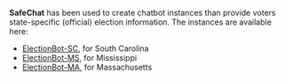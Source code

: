 **SafeChat** has been used to create chatbot instances than provide voters state-specific (official) 
election information. The instances are available here:

* [ElectionBot-SC](https://github.com/BharathMuppasani/Election-Chatbot-SC), for South Carolina
* [ElectionBot-MS](https://github.com/VishalPallagani/ElectionBot-MS), for Mississippi
* [ElectionBot-MA](https://github.com/vnagpal25/Election-Bot-MA), for Massachusetts

